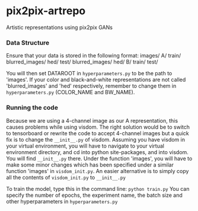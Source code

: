 # pix2pix-artrepo
Artistic representations using pix2pix GANs

### Data Structure
Ensure that your data is stored in the following format:
images/
    A/
      train/
          blurred_images/
          hed/
      test/
          blurred_images/
          hed/
    B/
      train/
      test/

You will then set DATAROOT in `hyperparameters.py` to be the path to 'images'.
If your color and black-and-white representations are not called 'blurred_images' and 'hed' respectively, remember to change them in `hyperparameters.py` (COLOR_NAME and BW_NAME).
### Running the code
Because we are using a 4-channel image as our A representation, this causes problems while using visdom. The right solution would be to switch to tensorboard or rewrite the code to accept 4-channel images but a quick fix is to change the `__init__.py` of visdom. Assuming you have visdom in your virtual environment, you will have to navigate to your virtual environment directory, and cd into python site-packages, and into visdom. You will find `__init__.py` there. Under the function 'images', you will have to make some minor changes which has been specified under a similar function 'images' in `visdom_init.py`. An easier alternative is to simply copy all the contents of `visdom_init.py` to `__init__.py`

To train the model, type this in the command line:
`
python train.py
`
You can specify the number of epochs, the experiment name, the batch size and other hyperparameters in `hyperparameters.py`
